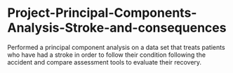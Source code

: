 # Project-Principal-Components-Analysis-Stroke-and-consequences
Performed a principal component analysis on a data set that treats patients who have had a stroke in order to follow their condition following the accident and compare assessment tools to evaluate their recovery.
